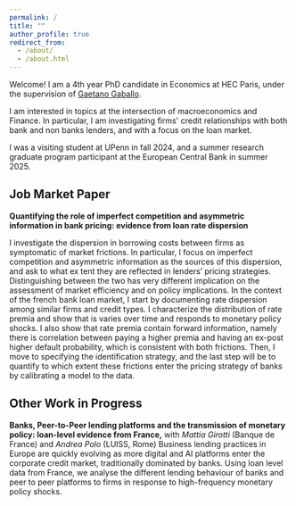 ```yaml
---
permalink: /
title: ""
author_profile: true
redirect_from: 
  - /about/
  - /about.html
---
```


Welcome! 
I am a 4th year PhD candidate in Economics at HEC Paris, under the supervision of [Gaetano Gaballo](https://sites.google.com/view/ggaballo).

I am interested in topics at the intersection of macroeconomics and Finance. In particular, I am investigating firms' credit relationships with both bank and non banks lenders, and with a focus on the loan market.

I was a visiting student at UPenn in fall 2024, and a summer research graduate program participant at the European Central Bank in summer 2025.

Job Market Paper
------

**Quantifying the role of imperfect competition and asymmetric information in bank pricing: evidence from loan rate dispersion**

I investigate the dispersion in borrowing costs between firms as symptomatic of market frictions. In particular, I
 focus on imperfect competition and asymmetric information as the sources of this dispersion, and ask to what ex
tent they are reflected in lenders’ pricing strategies. Distinguishing between the two has very different implication
 on the assessment of market efficiency and on policy implications. In the context of the french bank loan market, I
 start by documenting rate dispersion among similar firms and credit types. I characterize the distribution of rate
 premia and show that is varies over time and responds to monetary policy shocks. I also show that rate premia
 contain forward information, namely there is correlation between paying a higher premia and having an ex-post
 higher default probability, which is consistent with both frictions. Then, I move to specifying the identification
 strategy, and the last step will be to quantify to which extent these frictions enter the pricing strategy of banks
 by calibrating a model to the data.

Other Work in Progress
------
**Banks, Peer-to-Peer lending platforms and the transmission of monetary policy: loan-level
evidence from France,**
 with *Mattia Girotti* (Banque de France) and *Andrea Polo* (LUISS,
Rome)
Business lending practices in Europe are quickly evolving as more digital and AI platforms
enter the corporate credit market, traditionally dominated by banks. Using loan level data from
France, we analyse the different lending behaviour of banks and peer to peer platforms to firms
in response to high-frequency monetary policy shocks.

<!-- A data-driven personal website
====== --->

<!-- Site-wide configuration
------ --->
